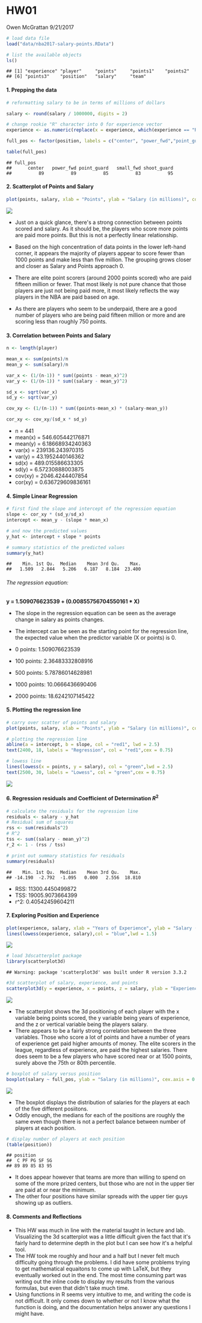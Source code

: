 HW01
================
Owen McGrattan
9/21/2017

``` r
# load data file 
load("data/nba2017-salary-points.RData")
```

``` r
# list the available objects 
ls()
```

    ## [1] "experience" "player"     "points"     "points1"    "points2"   
    ## [6] "points3"    "position"   "salary"     "team"

#### 1. Prepping the data

``` r
# reformatting salary to be in terms of millions of dollars

salary <- round(salary / 1000000, digits = 2)
```

``` r
# change rookie "R" character into 0 for experience vector
experience <- as.numeric(replace(x = experience, which(experience == "R"),"0"))
```

``` r
full_pos <- factor(position, labels = c("center", "power_fwd","point_guard","small_fwd","shoot_guard"))

table(full_pos)
```

    ## full_pos
    ##      center   power_fwd point_guard   small_fwd shoot_guard 
    ##          89          89          85          83          95

#### 2. Scatterplot of Points and Salary

``` r
plot(points, salary, xlab = "Points", ylab = "Salary (in millions)", col = "lightblue", pch = 1, cex = 0.75, main = "Points vs Salary in the NBA" )
```

![](hw01-owen-mcgrattan_files/figure-markdown_github/unnamed-chunk-7-1.png)

-   Just on a quick glance, there's a strong connection between points scored and salary. As it should be, the players who score more points are paid more points. But this is not a perfectly linear relationship.

-   Based on the high concentration of data points in the lower left-hand corner, it appears the majority of players appear to score fewer than 1000 points and make less than five million. The grouping grows closer and closer as Salary and Points approach 0.

-   There are elite point scorers (around 2000 points scored) who are paid fifteen million or fewer. That most likely is not pure chance that those players are just not being paid more, it most likely reflects the way players in the NBA are paid based on age.

-   As there are players who seem to be underpaid, there are a good number of players who are being paid fifteen million or more and are scoring less than roughly 750 points.

#### 3. Correlation between Points and Salary

``` r
n <- length(player)

mean_x <- sum(points)/n
mean_y <- sum(salary)/n

var_x <- (1/(n-1)) * sum((points - mean_x)^2)
var_y <- (1/(n-1)) * sum((salary - mean_y)^2)

sd_x <- sqrt(var_x)
sd_y <- sqrt(var_y)

cov_xy <- (1/(n-1)) * sum((points-mean_x) * (salary-mean_y))

cor_xy <- cov_xy/(sd_x * sd_y)
```

-   n = 441
-   mean(x) = 546.605442176871
-   mean(y) = 6.18668934240363
-   var(x) = 239136.243970315
-   var(y) = 43.1952440146362
-   sd(x) = 489.015586633305
-   sd(y) = 6.57230888003875
-   cov(xy) = 2046.4244407854
-   cor(xy) = 0.636729609836161

#### 4. Simple Linear Regression

``` r
# first find the slope and intercept of the regression equation 
slope <- cor_xy * (sd_y/sd_x)
intercept <- mean_y - (slope * mean_x)

# and now the predicted values
y_hat <- intercept + slope * points
```

``` r
# summary statistics of the predicted values
summary(y_hat)
```

    ##    Min. 1st Qu.  Median    Mean 3rd Qu.    Max. 
    ##   1.509   2.844   5.206   6.187   8.184  23.400

###### The regression equation:

**y = 1.509076623539 + (0.00855756704550161 \* X)**

-   The slope in the regression equation can be seen as the average change in salary as points changes.
-   The intercept can be seen as the starting point for the regression line, the expected value when the predictor variable (X or points) is 0.

-   0 points: 1.509076623539
-   100 points: 2.36483332808916
-   500 points: 5.78786014628981
-   1000 points: 10.0666436690406
-   2000 points: 18.6242107145422

#### 5. Plotting the regression line

``` r
# carry over scatter of points and salary
plot(points, salary, xlab = "Points", ylab = "Salary (in millions)", col = "darkgrey",pch = 1, cex = 0.75, main = "Points vs Salary in the NBA" )

# plotting the regression line
abline(a = intercept, b = slope, col = "red1", lwd = 2.5)
text(2400, 18, labels = "Regression", col = "red1",cex = 0.75)

# lowess line
lines(lowess(x = points, y = salary), col = "green",lwd = 2.5)
text(2500, 30, labels = "Lowess", col = "green",cex = 0.75)
```

![](hw01-owen-mcgrattan_files/figure-markdown_github/unnamed-chunk-11-1.png)

#### 6. Regression residuals and Coefficient of Determination *R*<sup>2</sup>

``` r
# calculate the residuals for the regression line
residuals <- salary - y_hat
# Residual sum of squares
rss <- sum(residuals^2)
# R^2 
tss <- sum((salary - mean_y)^2)
r_2 <- 1 - (rss / tss)
```

``` r
# print out summary statistics for residuals
summary(residuals)
```

    ##    Min. 1st Qu.  Median    Mean 3rd Qu.    Max. 
    ## -14.190  -2.792  -1.095   0.000   2.556  18.810

-   RSS: 11300.4450499872
-   TSS: 19005.9073664399
-   r^2: 0.40542459604211

#### 7. Exploring Position and Experience

``` r
plot(experience, salary, xlab = "Years of Experience", ylab = "Salary (in millions)", main = "Scatterplot with lowess smooth",cex = 0.75, pch = 1)
lines(lowess(experience, salary),col = "blue",lwd = 1.5)
```

![](hw01-owen-mcgrattan_files/figure-markdown_github/unnamed-chunk-14-1.png)

``` r
# load 3dscatterplot package
library(scatterplot3d)
```

    ## Warning: package 'scatterplot3d' was built under R version 3.3.2

``` r
#3d scatterplot of salary, experience, and points
scatterplot3d(y = experience, x = points, z = salary, ylab = "Experience", xlab = "Points", zlab = "Salary",main = "3d scatterplot",color = "orange2" )
```

![](hw01-owen-mcgrattan_files/figure-markdown_github/unnamed-chunk-16-1.png)

-   The scatterplot shows the 3d positioning of each player with the x variable being points scored, the y variable being years of experience, and the z or vertical variable being the players salary.
-   There appears to be a fairly strong correlation between the three variables. Those who score a lot of points and have a number of years of experience get paid higher amounts of money. The elite scorers in the league, regardless of experience, are paid the highest salaries. There does seem to be a few players who have scored near or at 1500 points, surely above the 75th or 80th percentile.

``` r
# boxplot of salary versus position 
boxplot(salary ~ full_pos, ylab = "Salary (in millions)", cex.axis = 0.8 , xlab = "Position" )
```

![](hw01-owen-mcgrattan_files/figure-markdown_github/unnamed-chunk-17-1.png)

-   The boxplot displays the distribution of salaries for the players at each of the five different posiitons.
-   Oddly enough, the medians for each of the positions are roughly the same even though there is not a perfect balance between number of players at each position.

``` r
# display number of players at each position
(table(position))
```

    ## position
    ##  C PF PG SF SG 
    ## 89 89 85 83 95

-   It does appear however that teams are more than willing to spend on some of the more prized centers, but those who are not in the upper tier are paid at or near the minimum.
-   The other four positions have similar spreads with the upper tier guys showing up as outliers.

#### 8. Comments and Reflections

-   This HW was much in line with the material taught in lecture and lab. Visualizing the 3d scatterplot was a little difficult given the fact that it's fairly hard to determine depth in the plot but I can see how it's a helpful tool.
-   The HW took me roughly and hour and a half but I never felt much difficulty going through the problems. I did have some problems trying to get mathematical equaitons to come up with LaTeX, but they eventually worked out in the end. The most time consuming part was writing out the inline code to display my results from the various formulas, but even that didn't take much time.
-   Using functions in R seems very intuitive to me, and writing the code is not difficult. It only comes down to whether or not I know what the function is doing, and the documentation helps answer any questions I might have.
